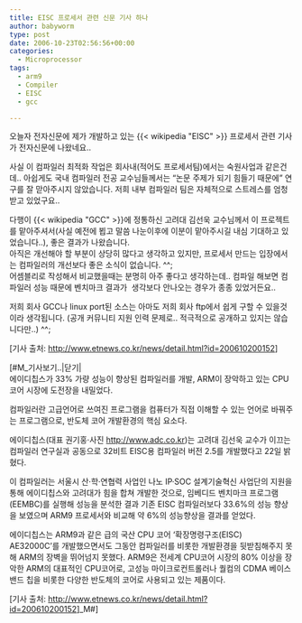 ```yaml
---
title: EISC 프로세서 관련 신문 기사 하나
author: babyworm
type: post
date: 2006-10-23T02:56:56+00:00
categories:
  - Microprocessor
tags:
  - arm9
  - Compiler
  - EISC
  - gcc

---
```

오늘자 전자신문에 제가 개발하고 있는 {{< wikipedia "EISC" >}} 프로세서 관련 기사가 전자신문에 나왔네요..

사실 이 컴파일러 최적화 작업은 회사내(적어도 프로세서팀)에서는 숙원사업과 같은건데.. 아쉽게도 국내 컴파일러 전공 교수님들께서는 &#8220;논문 주제가 되기 힘들기 때문에&#8221; 연구를 잘 맏아주시지 않았습니다. 저희 내부 컴파일러 팀은 자체적으로 스트레스를 엄청 받고 있었구요..

다행이 {{< wikipedia "GCC" >}}에 정통하신 고려대 김선욱 교수님께서 이 프로젝트를 맡아주셔서(사실 예전에 뵙고 말씀 나눈이후에 이분이 맡아주시길 내심 기대하고 있었습니다..), 좋은 결과가 나왔습니다.  
아직은 개선해야 할 부분이 상당히 많다고 생각하고 있지만, 프로세서 만드는 입장에서는 컴파일러의 개선보다 좋은 소식이 없습니다. ^^;  
어셈블리로 작성해서 비교했을때는 분명히 아주 좋다고 생각하는데.. 컴파일 해보면 컴파일러 성능 때문에 벤치마크 결과가&nbsp; 생각보다 안나오는 경우가 종종 있었거든요..

저희 회사 GCC나 linux port된 소스는 아마도 저희 회사 ftp에서 쉽게 구할 수 있을것이라 생각됩니다. (공개 커뮤니티 지원 인력 문제로.. 적극적으로 공개하고 있지는 않습니다만..) ^^;

[기사 출처: <http://www.etnews.co.kr/news/detail.html?id=200610200152>]

[#M_기사보기..|닫기|  
에이디칩스가 33% 가량 성능이 향상된 컴파일러를 개발, ARM이 장악하고 있는 CPU 코어 시장에 도전장을 내밀었다. 

컴파일러란 고급언어로 쓰여진 프로그램을 컴퓨터가 직접 이해할 수 있는 언어로 바꿔주는 프로그램으로, 반도체 코어 개발환경의 핵심 요소다. 

에이디칩스(대표 권기홍·사진 <a href="http://www.adc.co.kr/" target="_new">http://www.adc.co.kr</a>)는 고려대 김선욱 교수가 이끄는 컴파일러 연구실과 공동으로 32비트 EISC용 컴파일러 버전 2.5를 개발했다고 22일 밝혔다.

이 컴파일러는 서울시 산·학·연협력 사업인 나노 IP·SOC 설계기술혁신 사업단의 지원을 통해 에이디칩스와 고려대가 힘을 합쳐 개발한 것으로, 임베디드 벤치마크 프로그램 (EEMBC)를 실행해 성능을 분석한 결과 기존 EISC 컴파일러보다 33.6%의 성능 향상을 보였으며 ARM9 프로세서와 비교해 약 6%의 성능향상을 결과를 얻었다. 

에이디칩스는 ARM9과 같은 급의 국산 CPU 코어 ‘확장명령구조(EISC) AE32000C’를 개발했으면서도 그동안 컴파일러를 비롯한 개발환경을 뒷받침해주지 못해 ARM의 장벽을 뛰어넘지 못했다. ARM9은 전세계 CPU코어 시장의 80% 이상을 장악한 ARM의 대표적인 CPU코어로, 고성능 마이크로컨트롤러나 퀄컴의 CDMA 베이스밴드 칩을 비롯한 다양한 반도체의 코어로 사용되고 있는 제품이다.

[기사 출처: <http://www.etnews.co.kr/news/detail.html?id=200610200152>]_M#]
